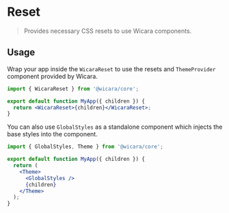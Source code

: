 # Reset

> Provides necessary CSS resets to use Wicara components.

## Usage

Wrap your app inside the `WicaraReset` to use the resets and `ThemeProvider` component provided by Wicara.

```jsx
import { WicaraReset } from '@wicara/core';

export default function MyApp({ children }) {
  return <WicaraReset>{children}</WicaraReset>;
}
```

You can also use `GlobalStyles` as a standalone component which injects the base styles into the component.

```jsx
import { GlobalStyles, Theme } from '@wicara/core';

export default function MyApp({ children }) {
  return (
    <Theme>
      <GlobalStyles />
      {children}
    </Theme>
  );
}
```
